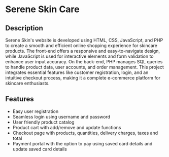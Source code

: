 # Serene Skin Care

## Description
Serene Skin's website is developed using HTML, CSS, JavaScript, and PHP to create a smooth and efficient online shopping experience for skincare products. The front-end offers a responsive and easy-to-navigate design, while JavaScript is used for interactive elements and form validation to enhance user input accuracy. On the back-end, PHP manages SQL queries to handle product data, user accounts, and order management. This project integrates essential features like customer registration, login, and an intuitive checkout process, making it a complete e-commerce platform for skincare enthusiasts.

## Features
- Easy user registration
- Seamless login using username and password
- User friendly product catalog
- Product cart with add/remove and update functions
- Checkout page with products, quantities, delivery charges, taxes and total 
- Payment portal with the option to pay using saved card details and update saved card details 


